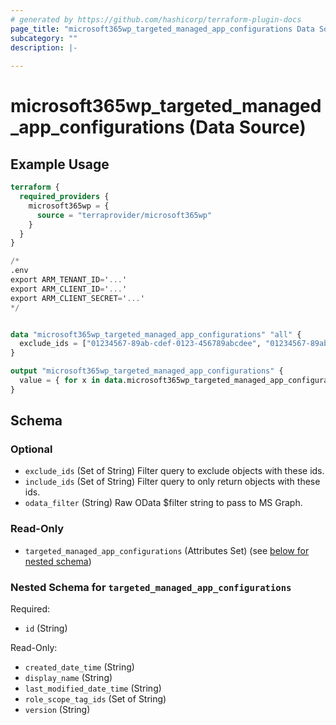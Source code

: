 ```yaml
---
# generated by https://github.com/hashicorp/terraform-plugin-docs
page_title: "microsoft365wp_targeted_managed_app_configurations Data Source - microsoft365wp"
subcategory: ""
description: |-
  
---
```


# microsoft365wp_targeted_managed_app_configurations (Data Source)



## Example Usage

```terraform
terraform {
  required_providers {
    microsoft365wp = {
      source = "terraprovider/microsoft365wp"
    }
  }
}

/*
.env
export ARM_TENANT_ID='...'
export ARM_CLIENT_ID='...'
export ARM_CLIENT_SECRET='...'
*/


data "microsoft365wp_targeted_managed_app_configurations" "all" {
  exclude_ids = ["01234567-89ab-cdef-0123-456789abcdee", "01234567-89ab-cdef-0123-456789abcdef"]
}

output "microsoft365wp_targeted_managed_app_configurations" {
  value = { for x in data.microsoft365wp_targeted_managed_app_configurations.all.targeted_managed_app_configurations : x.id => x }
}
```

<!-- schema generated by tfplugindocs -->
## Schema

### Optional

- `exclude_ids` (Set of String) Filter query to exclude objects with these ids.
- `include_ids` (Set of String) Filter query to only return objects with these ids.
- `odata_filter` (String) Raw OData $filter string to pass to MS Graph.

### Read-Only

- `targeted_managed_app_configurations` (Attributes Set) (see [below for nested schema](#nestedatt--targeted_managed_app_configurations))

<a id="nestedatt--targeted_managed_app_configurations"></a>
### Nested Schema for `targeted_managed_app_configurations`

Required:

- `id` (String)

Read-Only:

- `created_date_time` (String)
- `display_name` (String)
- `last_modified_date_time` (String)
- `role_scope_tag_ids` (Set of String)
- `version` (String)
